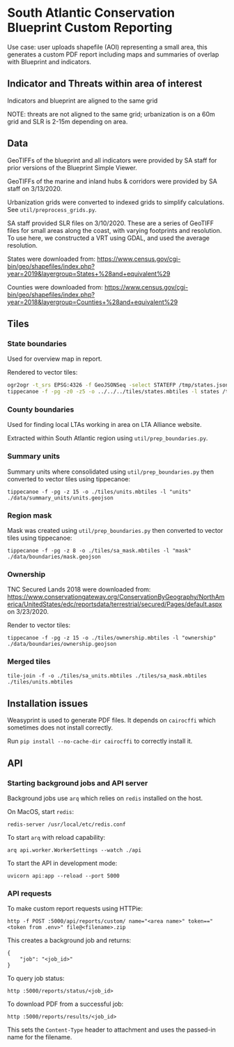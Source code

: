 # South Atlantic Conservation Blueprint Custom Reporting

Use case: user uploads shapefile (AOI) representing a small area, this generates a custom PDF report including maps and summaries of overlap with Blueprint and indicators.

## Indicator and Threats within area of interest

Indicators and blueprint are aligned to the same grid

NOTE: threats are not aligned to the same grid; urbanization is on a 60m grid and SLR is 2-15m depending on area.

## Data

GeoTIFFs of the blueprint and all indicators were provided by SA staff for prior versions of the Blueprint Simple Viewer.

GeoTIFFs of the marine and inland hubs & corridors were provided by SA staff on 3/13/2020.

Urbanization grids were converted to indexed grids to simplify calculations. See `util/preprocess_grids.py`.

SA staff provided SLR files on 3/10/2020. These are a series of GeoTIFF files for small areas along the coast, with
varying footprints and resolution. To use here, we constructed a VRT using GDAL, and used the average resolution.

States were downloaded from: https://www.census.gov/cgi-bin/geo/shapefiles/index.php?year=2019&layergroup=States+%28and+equivalent%29

Counties were downloaded from: https://www.census.gov/cgi-bin/geo/shapefiles/index.php?year=2018&layergroup=Counties+%28and+equivalent%29

## Tiles

### State boundaries

Used for overview map in report.

Rendered to vector tiles:

```bash
ogr2ogr -t_srs EPSG:4326 -f GeoJSONSeq -select STATEFP /tmp/states.json tl_2019_us_state.shp
tippecanoe -f -pg -z0 -z5 -o ../../../tiles/states.mbtiles -l states /tmp/states.json
```

### County boundaries

Used for finding local LTAs working in area on LTA Alliance website.

Extracted within South Atlantic region using `util/prep_boundaries.py`.

### Summary units

Summary units where consolidated using `util/prep_boundaries.py` then
converted to vector tiles using tippecanoe:

```
tippecanoe -f -pg -z 15 -o ./tiles/units.mbtiles -l "units" ./data/summary_units/units.geojson
```

### Region mask

Mask was created using `util/prep_boundaries.py` then converted to vector tiles using tippecanoe:

```
tippecanoe -f -pg -z 8 -o ./tiles/sa_mask.mbtiles -l "mask" ./data/boundaries/mask.geojson
```

### Ownership

TNC Secured Lands 2018 were downloaded from: https://www.conservationgateway.org/ConservationByGeography/NorthAmerica/UnitedStates/edc/reportsdata/terrestrial/secured/Pages/default.aspx
on 3/23/2020.

Render to vector tiles:

```
tippecanoe -f -pg -z 15 -o ./tiles/ownership.mbtiles -l "ownership" ./data/boundaries/ownership.geojson
```

### Merged tiles

```
tile-join -f -o ./tiles/sa_units.mbtiles ./tiles/sa_mask.mbtiles ./tiles/units.mbtiles
```

## Installation issues

Weasyprint is used to generate PDF files. It depends on `cairocffi` which sometimes does not install correctly.

Run `pip install --no-cache-dir cairocffi` to correctly install it.

## API

### Starting background jobs and API server

Background jobs use `arq` which relies on `redis` installed on the host.

On MacOS, start `redis`:

```
redis-server /usr/local/etc/redis.conf
```

To start `arq` with reload capability:

```
arq api.worker.WorkerSettings --watch ./api
```

To start the API in development mode:

```
uvicorn api:app --reload --port 5000
```

### API requests

To make custom report requests using HTTPie:

```
http -f POST :5000/api/reports/custom/ name="<area name>" token=="<token from .env>" file@<filename>.zip
```

This creates a background job and returns:

```
{
    "job": "<job_id>"
}
```

To query job status:

```
http :5000/reports/status/<job_id>
```

To download PDF from a successful job:

```
http :5000/reports/results/<job_id>
```

This sets the `Content-Type` header to attachment and uses the passed-in name
for the filename.
